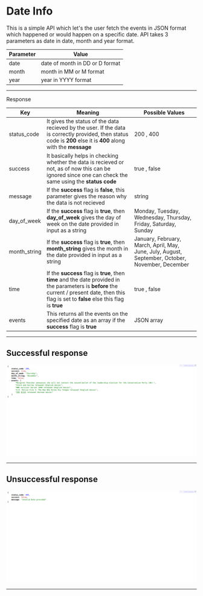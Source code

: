 # Date Info

This is a simple API which let's the user fetch the events in JSON format which happened or would happen on a specific date. API takes 3 parameters as date in date, month and year format.

| Parameter | Value |
|---|---|
| date | date of month in DD or D format |
| month | month in MM or M format |
| year | year in YYYY format |

* * * * 

Response

| Key | Meaning | Possible Values |
|---|---|---|
| status_code | It gives the status of the data recieved by the user. If the data is correctly provided, then status code is **200** else it is **400** along with the **message**  | 200 , 400 |
| success | It basically helps in checking whether the data is recieved or not, as of now this can be ignored since one can check the same  using the **status code** | true , false |
| message | If the **success** flag is **false**, this parameter gives the reason why the data is not recieved | string |
| day_of_week | If the **success** flag is **true**, then **day_of_week** gives the day of week on the date provided in input as a string | Monday, Tuesday, Wednesday, Thursday, Friday, Saturday, Sunday |
| month_string | If the **success** flag is **true**, then **month_string** gives the month in the date provided in input as a string | January, February, March, April, May, June, July, August, September, October, November, December |
| time |  If the **success** flag is **true**, then **time** and the date provided in the parameters is **before** the current / present date, then this flag is set to **false** else this flag is **true** | true , false |
| events | This returns all the events on the specified date as an array if the **success** flag is **true** | JSON array |

* * * *

## Successful response

![successful response](/screenshots/screencapture-localhost-date-info-date-info-php-1445448164530.png) 

* * * *

## Unsuccessful response

![unsuccessful response](/screenshots/screencapture-localhost-date-info-date-info-php-1445447730540.png) 

* * * *
